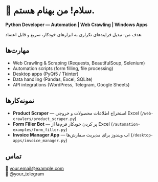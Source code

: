 # 👋 سلام! من بهنام هستم.
**Python Developer — Automation | Web Crawling | Windows Apps**

هدف من: تبدیل فرایندهای تکراری به ابزارهای خودکار، سریع و قابل اعتماد.

## مهارت‌ها
- Web Crawling & Scraping (Requests, BeautifulSoup, Selenium)
- Automation scripts (form filling, file processing)
- Desktop apps (PyQt5 / Tkinter)
- Data handling (Pandas, Excel, SQLite)
- API integrations (WordPress, Telegram, Google Sheets)

## نمونه‌کارها
- **Product Scraper** — استخراج اطلاعات محصولات و خروجی Excel (`/web-crawlers/product_scraper.py`)
- **Form Filler Bot** — پر کردن خودکار فرم‌ها از Excel (`/automation-examples/form_filler.py`)
- **Invoice Manager App** — اپ ویندوز برای مدیریت سفارش‌ها (`/desktop-apps/invoice_manager.py`)

## تماس
📧 your.email@example.com  
💬 @your_telegram

